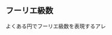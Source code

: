 ## フーリエ級数
よくある円でフーリエ級数を表現するアレ
<canvas data-processing-sources="./fourier_series.pde"></canvas>
<script src="../processing.min.js"></script>
